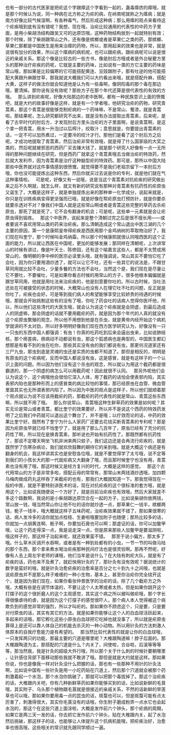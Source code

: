 也有一部分的古代医家是把疟这个字跟瘴这个字看到一起的，蛊毒瘴疠的瘴哦，就是那个时候认为说，同一种病在北方称之为疟的病，在岭南呢就称之为瘴病；就是南方好像比较气候湿啊，有各种毒气，然后形成这种病；那么用瘴的观点来看待这个疟疾哦到底有没有错呢？我想，现在哦，治疟比较通用的代表性的中药方子里面，是用小柴胡汤结构跟吴又可的达原饮哦，这种药物结构放到一起就特别有效；那个时候，除了柴胡跟常山之外，还有像是槟榔或者是草果仁之类的药，那槟榔、草果仁那都是中国医生是用来治瘴的药物，所以，那用起来的效果也是非常，就是说很有加分的效果，所以这个瘴病的病机呢，也可以跟疟病，跟疟病呢可以说是很近的亲戚关系。那这个像是比较古的一些方书，像是肘后方哦或者是外台秘要方里头的那种治疗疟疾的药呢，它就是主要的药味，比如说有一类的方它主要的药味是常山哦，那如果是比较偏寒的它可能搭配黄连、豆豉跟附子，那有吐逆的他可能搭配大黄跟升麻跟甘草，那我就说大概我们可以大约看出来哦，就是搭配升麻，搭配大黄，这样子的做法你就会知道他是认为有一些毒啊，像阴阳毒的那个毒在那边哦，要清掉。那你说有没有效呢？那些方子在那个年代还算是很代表性的有效的方哦。
 
那么讲到疟疾呢，好像大陆那边的老中医啊，都有一种民族意识上面的愤慨吧，就是大约的故事好像是这样，就是有一个学者哦，他研究治疟的药物，研究青蒿素，那这个青蒿是很能够克制疟病的一个药味嘛，不是常山、蜀漆，就是青蒿啦。那结果呢，怎么研究都研究不出来，就是没有办法提取出青蒿素，后来呢，是看了古早时代的肘后方，才发现肘后方里头治疟的方子里面啊，是说青蒿啊，是这个拿一把青蒿，用水一升泡过以后榨汁，绞取汁；意思就是，你要提出青蒿素的话，一定不可以加热煮过，一定要冷的绞汁才行。那他们是看了这个肘后方之后呢，才成功地提取了青蒿素，然后治疟非常有效哦，就是得了什么国家级的大奖之类的，然后呢就被邪恶的西药厂买去赚大钱了，就是那个研究人好像有一点一无所得的那种问题继续在研究，但是西药厂就拿这个青蒿素哦去当做治疟的特效药，然后就大发利市，因为青蒿素是治疗这种脑型疟的特效药。那可是，那所以中国大陆那些中医界就对这件事情感到很愤慨，就觉得要不是我们老祖宗留下一本肘后方哦，你也没可能提炼出这种东西，然后你就买过去说是你的专利，就是他们就在气这种事情啦。
 
可是呢，好像又有一说哦，说是当这个青蒿素对抗疟疾的研究做出来之后不久啊就，就怎么样，就又有新的研究说有那种对青蒿素有抗药性的疟原虫又诞生了，大概是这样子，就是单独提炼出来的那种单一化学成分，说起来就是，你只是在训练疾病变得更坚强而已哦，就是好像在帮疟原虫打预防针，就是你要杀就要杀透对不对？像我们中国人就是这些常山啊或者是青蒿这些完整的草药去杀疟原虫，那死了就是死了，它不会有翻身的机会；可是呢，这些单一元素就是会让疟原虫得到锻炼。
 
那这个中医界，说起来是整个清朝过完之后是很不擅长用——或者要说不喜欢用常山类的药来治疟疾。那么清朝造成这个常山退出中医江湖的几个主要的原因，第一个是康熙皇帝得疟疾是西医用那个金鸡纳树的萃取物治好了，我们现在叫奎宁，那个时候叫金鸡纳霜，所以那个时候康熙就很认同哦西医的这个正面的能力，所以就让西医在中国呢，更加的能够发展；那同样在清朝呢，上次讲常山的时候有讲过，像是叶天士、陈修园，还有这个喻嘉言这些人，都是不太赞成用常山的，像明朝的李中梓的医宗必读里头哦，就有强调说，常山其实不要怕它吃了会吐，因为你只要用酒炒透了，就可以让它不吐，还有一些其它的说法是，不跟甘草同用就比较不会吐，少量多餐的方法也不会吐，当然这个是，我们现在是尽量让它不要吐，不要催吐，可是如果你看古时候的用常山的方子，很多他根本偏偏就是跟甘草同用，他就是用吐法来治疟疾的，他是刻意要你吐的。所以古时候，当吐法还处在可被接受的状态的时候，大概常山也没有人在理它吐不吐的问题，反正就是你吐了，疟疾也会好。可是等到我们病人的希望能够享受比较娇贵的待遇的时候哦，那就会开始挑剔这些有的没有了哦，你吃了药会吐的话病人觉得你医坏他，所以，所以他们这些清代的大医生哦，就会认为说这个疟疾就是会阴虚，到最后造成人的阴虚嘛，那会阴虚的话就不要用截疟的药，就是因为那个年代的人真的就没有这个疟原虫繁殖的观念，所以他不用想到他是在杀虫，就是黄帝内经开始这个病机学就讲的不太对劲，所以好多明明好像我们现在西方医学研究认为，好像没有一只一只虫的东西中国人都强调：有虫！你真的吃药吃到后来会逼出虫来，比如说肺结核，那个痨差病，痨病动不动都说有虫，那这个狐惑病也是典型的，中国医生都幻想那是有看不到的虫在吃你，那些其实没有虫的我们都说有虫，那更何况道家还有三尸九虫，那虫到底是灵魂的虫还是实质的虫都不知道了。那但是相反的，明明是有原虫的这个疟病呢，反而中国人都说没有虫，这是感冒，就是有这样子的一个认识上面的问题。所以因为他们没有这个杀虫的观念，所以就认为用这个截药都是很霸道的，那一个阴虚的病怎么可以用截药呢！因此就很不认同。
 
那另外呢他们会认为说这个，这个病哦他会很怕它深入人体，用了截药的话怕会使表邪内陷，其实表邪内陷也是那种形而上的感冒类的病比较怕的事情，那已经原虫在血管、微血管里面其实也无所谓表邪内陷了。所以因为中医的观点是这样子，所以他们就顺着那个观点就认为说不应该用截疟的药，那截疟的药代表性的就是常山、青蒿这些东西嘛，所以就不用了哦。
 
那么你说常山、青蒿哦这种生鲜草药的效果是如何呢？其实无论是常山或者青蒿，都比奎宁的效果要好，所以并不是说这个西药的特效药发明了之后我们中药就可以退出这个舞台了，并不是哦；以疗效而论的话，中药的效果比奎宁好。既然有了奎宁为什么人家药厂还要去花钱买断青蒿素的专利呢？那是因为疟原虫早就已经不怕奎宁了，就是用了那么几百年了，原虫已经有了充分的抗药性了啊，所以现在是换青蒿素，那听说也开始有抗药性了。那既然都有抗药性了，那说不定哪天啊坐飞机非洲来两只蚊子，我们这边还是会再流行疟疾的，就是既然学了伤寒杂病论，我们就欢欣鼓舞的期待它的来到哦。就是大概这个病还是有翻身的机会，我这样讲其实也是安慰各位哦，就是不要觉得学了太亏哦，说不定等到我们的小孩长大的那一代就疟病又大翻身了哦，而且那时候奎宁也没有用，青蒿素也没有用了哦，那这时候又是经方复兴的时代，大概是这样的感觉。
 
那这个古代用常山的方子是非常多啦，搭配云母的常常有，那常山末两钱酒炒透哦，加四颗乌梅肉做成药丸这样吞了来截疟的也有，那我们大概就知道一下。那我觉得现在一般的中医，就是不要特别讲医术的话，现在对抗疟疾的这个很标准的套方哦，就是用这个，比如说我随便说一个方好了，就是目前治疟疾也有效哦，然后大家就差不多这个路数啊，我说的是小柴胡跟达原饮合在一起的方子，比如说柴胡你放两钱，常山放一钱，哦当然常山你让他不吐的话你就炒透一点，那草果仁一钱半，槟榔两钱，栀子一钱半，哦大概就这样子五味药呢，治疟疾效果就不错了，那如果很寒的话，病人发冷多的话你就加点桂枝、生姜啦哦要加附子也随便；那热比较多的话，你就加一点胡黄连啊、栀子啊，你要加石膏也可以啊；那虚证的话，你可以加鳖甲哦，让这个药走得深一点，我是说走深一点，但是原来那些人加鳖甲是要滋阴啦，哦这样子的，那这样子治起来呢，就还效果蛮不错。
 
那至于说小偏方，那太多了哦。什么草木灰调开水吞啊，或者是有一种到处都有的小虫，一节一节的叫做马陆的那个东西，那个拿来煮水喝治疟疾那种民间疗法也是很灵验啊。那再不然呢，好像有人去上周左宇老师的课哦，他们当年是说什么？在大陆有刺疟大队，就是有了疟疾的话，药也来不及煮了，就赶快用针灸的了，那针灸有没有效呢？据说统计的数字是蛮好的哦，就是针灸治愈疟疾的治愈率是百分之七十到九十之间哦，也就是说疟原虫并不是那么样子难缠的一种小生物，基本上，甚至你治疟你完全绕开这个，就是因为我们现在，如果你看张仲景医学的治疟的话，除了几个截疟方之外哦，大概有些是在调节体温的，不要让这个人太寒或者太热，但是如果你跳开这个打摆子的这个很折磨人的这个主观感觉，其实这个病之所以被叫做疟哦，那个字长得很像虐待的虐，就是因为这个打摆子的感觉很吓人，那个病人本人觉得被这个病欺负到的感觉非常的强烈，所以才叫疟的。那如果你不顾虑这个，只是要，只是要对付原虫的话，其实有其它的方法。就是如果你能够让这个人的白血球活跃起来，多起来的话哦，那它孵化这些小原虫白血球把它吃掉也就没事了，所以就是疟原虫算得上是还可以靠人体自己的机能去杀灭的一种小动物。所以用针灸的方法刺激人体原本的自我疗愈能力是有希望的。
 
那当然比较代表性的就是让你的白血球哦，一只发挥两只的功能，那最主要的穴道是哪里呢？大椎跟陶道嘛！脖子后面的。那大椎跟陶道为主，那搭配的穴道是什么？内关了，间使啦，合谷啦，后溪等等等等，那当然我，我是针灸的超级大外行哦，所以那个关于什么刺的时候针要朝哪里 ，让针感往背部下面移动那些我就不敢讲了哦。那但是就是大约就是这样。那如果你说，你也是像我一样对针灸没什么把握的话，那也有一些那种不用针的针灸法啊，比如说中国有一些针灸是用一小坨药贴在穴道上，然后那个穴道就会被那个药刺激着起一个水泡，那个水泡你挑破了，那就可以把那个毒拔掉了。那这个治疟疾的话，大椎跟内关吧，你有几种新鲜草药如果你能够买到的话，比如说新鲜的毛茛哦，其实附子、乌头那个植物跟毛茛就是很接近的亲戚关系，不然的话新鲜的旱莲草也可以哦，那如果你要用毒一点的昆虫的话，斑蝥也可以，但是斑蝥可能有点太厉害了，刺激得很大，其实你毛茛没有的话哦，你生附子磨成粉弄一点水它也会起水泡的，那这个在这些穴道上面涂啦，大概是发作前六个钟头，那个疟病的周期，如果它是两三天一发的话，你去抓它发作前六个钟头，贴在大椎跟内关，起了水泡然后挑破，那这样子的话，也能够让人体提升这个抗病机能哦，把疟疾治好，治愈率也很高哦，这些相关的常识就先跟同学顺过一遍。

